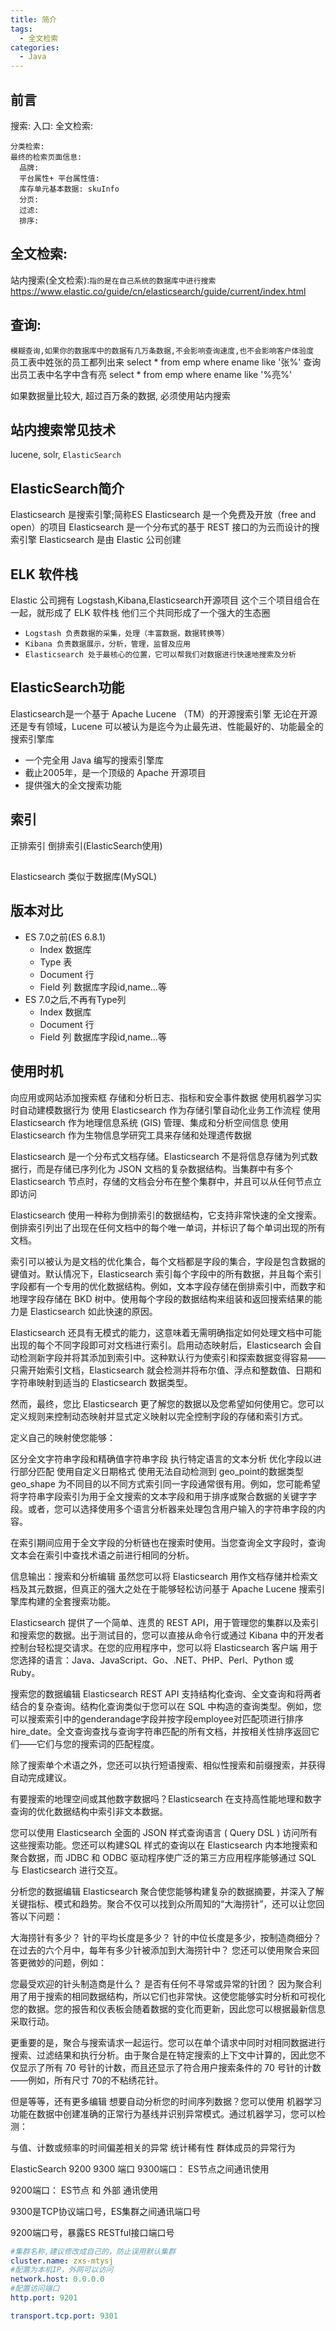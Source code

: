 ```yaml
---
title: 简介
tags:
  - 全文检索
categories:
  - Java
---
```



## 前言
搜索: 
  入口:
    全文检索:

    分类检索:
    最终的检索页面信息:
      品牌:
      平台属性+ 平台属性值:
      库存单元基本数据: skuInfo
      分页:
      过滤:
      排序:
## 全文检索:
  站内搜索(全文检索):`指的是在自己系统的数据库中进行搜索`
https://www.elastic.co/guide/cn/elasticsearch/guide/current/index.html
## 查询: 
`模糊查询,如果你的数据库中的数据有几万条数据,不会影响查询速度,也不会影响客户体验度`	
员工表中姓张的员工都列出来
  select * from emp where ename like '张%'
  查询出员工表中名字中含有亮 
  select * from emp where ename like '%亮%'
    
如果数据量比较大, 超过百万条的数据, 必须使用站内搜索	
## 站内搜索常见技术
lucene,   solr,  `ElasticSearch`

## ElasticSearch简介
Elasticsearch 是搜索引擎;简称ES
Elasticsearch 是一个免费及开放（free and open）的项目
Elasticsearch 是一个分布式的基于 REST 接口的为云而设计的搜索引擎
Elasticsearch 是由 Elastic 公司创建
## ELK 软件栈
Elastic 公司拥有 Logstash,Kibana,Elasticsearch开源项目
这个三个项目组合在一起，就形成了 ELK 软件栈
他们三个共同形成了一个强大的生态圈
  - `Logstash 负责数据的采集，处理（丰富数据，数据转换等）`
  - `Kibana 负责数据展示，分析，管理，监督及应用`
  - `Elasticsearch 处于最核心的位置，它可以帮我们对数据进行快速地搜索及分析`
## ElasticSearch功能
Elasticsearch是一个基于 Apache Lucene （TM）的开源搜索引擎
无论在开源还是专有领域，Lucene 可以被认为是迄今为止最先进、性能最好的、功能最全的搜索引擎库
  - 一个完全用 Java 编写的搜索引擎库
  - 截止2005年，是一个顶级的 Apache 开源项目
  - 提供强大的全文搜索功能

## 索引
正排索引
倒排索引(ElasticSearch使用)

## 
Elasticsearch 类似于数据库(MySQL)

## 版本对比
- ES 7.0之前(ES 6.8.1)
  - Index   数据库
  - Type    表
  - Document  行
  - Field   列    数据库字段id,name...等
- ES 7.0之后,不再有Type列
  - Index   数据库
  - Document  行
  - Field   列    数据库字段id,name...等

## 使用时机
向应用或网站添加搜索框
存储和分析日志、指标和安全事件数据
使用机器学习实时自动建模数据行为
使用 Elasticsearch 作为存储引擎自动化业务工作流程
使用 Elasticsearch 作为地理信息系统 (GIS) 管理、集成和分析空间信息
使用 Elasticsearch 作为生物信息学研究工具来存储和处理遗传数据



Elasticsearch 是一个分布式文档存储。Elasticsearch 不是将信息存储为列式数据行，而是存储已序列化为 JSON 文档的复杂数据结构。当集群中有多个 Elasticsearch 节点时，存储的文档会分布在整个集群中，并且可以从任何节点立即访问

Elasticsearch 使用一种称为倒排索引的数据结构，它支持非常快速的全文搜索。倒排索引列出了出现在任何文档中的每个唯一单词，并标识了每个单词出现的所有文档。



索引可以被认为是文档的优化集合，每个文档都是字段的集合，字段是包含数据的键值对。默认情况下，Elasticsearch 索引每个字段中的所有数据，并且每个索引字段都有一个专用的优化数据结构。例如，文本字段存储在倒排索引中，而数字和地理字段存储在 BKD 树中。使用每个字段的数据结构来组装和返回搜索结果的能力是 Elasticsearch 如此快速的原因。

Elasticsearch 还具有无模式的能力，这意味着无需明确指定如何处理文档中可能出现的每个不同字段即可对文档进行索引。启用动态映射后，Elasticsearch 会自动检测新字段并将其添加到索引中。这种默认行为使索引和探索数据变得容易——只需开始索引文档，Elasticsearch 就会检测并将布尔值、浮点和整数值、日期和字符串映射到适当的 Elasticsearch 数据类型。

然而，最终，您比 Elasticsearch 更了解您的数据以及您希望如何使用它。您可以定义规则来控制动态映射并显式定义映射以完全控制字段的存储和索引方式。

定义自己的映射使您能够：

区分全文字符串字段和精确值字符串字段
执行特定语言的文本分析
优化字段以进行部分匹配
使用自定义日期格式
使用无法自动检测到 geo_point的数据类型geo_shape
为不同目的以不同方式索引同一字段通常很有用。例如，您可能希望将字符串字段索引为用于全文搜索的文本字段和用于排序或聚合数据的关键字字段。或者，您可以选择使用多个语言分析器来处理包含用户输入的字符串字段的内容。

在索引期间应用于全文字段的分析链也在搜索时使用。当您查询全文字段时，查询文本会在索引中查找术语之前进行相同的分析。

信息输出：搜索和分析编辑
虽然您可以将 Elasticsearch 用作文档存储并检索文档及其元数据，但真正的强大之处在于能够轻松访问基于 Apache Lucene 搜索引擎库构建的全套搜索功能。

Elasticsearch 提供了一个简单、连贯的 REST API，用于管理您的集群以及索引和搜索您的数据。出于测试目的，您可以直接从命令行或通过 Kibana 中的开发者控制台轻松提交请求。在您的应用程序中，您可以将 Elasticsearch 客户端 用于您选择的语言：Java、JavaScript、Go、.NET、PHP、Perl、Python 或 Ruby。

搜索您的数据编辑
Elasticsearch REST API 支持结构化查询、全文查询和将两者结合的复杂查询。结构化查询类似于您可以在 SQL 中构造的查询类型。例如，您可以搜索索引中的genderandage字段并按字段employee对匹配项进行排序hire_date。全文查询查找与查询字符串匹配的所有文档，并按相关性排序返回它们——它们与您的搜索词的匹配程度。

除了搜索单个术语之外，您还可以执行短语搜索、相似性搜索和前缀搜索，并获得自动完成建议。

有要搜索的地理空间或其他数字数据吗？Elasticsearch 在支持高性能地理和数字查询的优化数据结构中索引非文本数据。

您可以使用 Elasticsearch 全面的 JSON 样式查询语言 ( Query DSL ) 访问所有这些搜索功能。您还可以构建SQL 样式的查询以在 Elasticsearch 内本地搜索和聚合数据，而 JDBC 和 ODBC 驱动程序使广泛的第三方应用程序能够通过 SQL 与 Elasticsearch 进行交互。

分析您的数据编辑
Elasticsearch 聚合使您能够构建复杂的数据摘要，并深入了解关键指标、模式和趋势。聚合不仅可以找到众所周知的“大海捞针”，还可以让您回答以下问题：

大海捞针有多少？
针的平均长度是多少？
针的中位长度是多少，按制造商细分？
在过去的六个月中，每年有多少针被添加到大海捞针中？
您还可以使用聚合来回答更微妙的问题，例如：

您最受欢迎的针头制造商是什么？
是否有任何不寻常或异常的针团？
因为聚合利用了用于搜索的相同数据结构，所以它们也非常快。这使您能够实时分析和可视化您的数据。您的报告和仪表板会随着数据的变化而更新，因此您可以根据最新信息采取行动。

更重要的是，聚合与搜索请求一起运行。您可以在单个请求中同时对相同数据进行搜索、过滤结果和执行分析。由于聚合是在特定搜索的上下文中计算的，因此您不仅显示了所有 70 号针的计数，而且还显示了符合用户搜索条件的 70 号针的计数——例如，所有尺寸 70的不粘绣花针。

但是等等，还有更多编辑
想要自动分析您的时间序列数据？您可以使用 机器学习功能在数据中创建准确的正常行为基线并识别异常模式。通过机器学习，您可以检测：

与值、计数或频率的时间偏差相关的异常
统计稀有性
群体成员的异常行为


ElasticSearch 9200 9300 端口
9300端口： ES节点之间通讯使用

9200端口： ES节点 和 外部 通讯使用

 

9300是TCP协议端口号，ES集群之间通讯端口号

9200端口号，暴露ES RESTful接口端口号

``` yml
#集群名称,建议修改成自己的，防止误用默认集群
cluster.name: zxs-mtysj
#配置为本机IP，外网可以访问
network.host: 0.0.0.0
#配置访问端口
http.port: 9201

transport.tcp.port: 9301
```